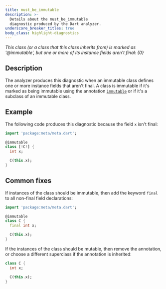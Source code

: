```yaml
---
title: must_be_immutable
description: >-
  Details about the must_be_immutable
  diagnostic produced by the Dart analyzer.
underscore_breaker_titles: true
body_class: highlight-diagnostics
---
```


_This class (or a class that this class inherits from) is marked as
'@immutable', but one or more of its instance fields aren't final: {0}_

## Description

The analyzer produces this diagnostic when an immutable class defines one
or more instance fields that aren't final. A class is immutable if it's
marked as being immutable using the annotation
[`immutable`][meta-immutable] or if it's a subclass of an immutable class.

## Example

The following code produces this diagnostic because the field `x` isn't
final:

```dart
import 'package:meta/meta.dart';

@immutable
class [!C!] {
  int x;

  C(this.x);
}
```

## Common fixes

If instances of the class should be immutable, then add the keyword `final`
to all non-final field declarations:

```dart
import 'package:meta/meta.dart';

@immutable
class C {
  final int x;

  C(this.x);
}
```

If the instances of the class should be mutable, then remove the
annotation, or choose a different superclass if the annotation is
inherited:

```dart
class C {
  int x;

  C(this.x);
}
```

[meta-immutable]: https://pub.dev/documentation/meta/latest/meta/immutable-constant.html
